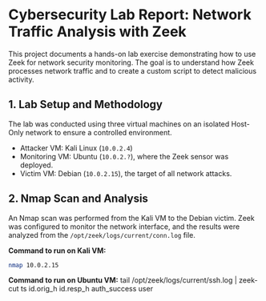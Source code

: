 # Cybersecurity Lab Report: Network Traffic Analysis with Zeek

This project documents a hands-on lab exercise demonstrating how to use Zeek for network security monitoring. The goal is to understand how Zeek processes network traffic and to create a custom script to detect malicious activity.

## 1. Lab Setup and Methodology

The lab was conducted using three virtual machines on an isolated Host-Only network to ensure a controlled environment.

- Attacker VM: Kali Linux (`10.0.2.4`)
- Monitoring VM: Ubuntu (`10.0.2.?`), where the Zeek sensor was deployed.
- Victim VM: Debian (`10.0.2.15`), the target of all network attacks.

## 2. Nmap Scan and Analysis

An Nmap scan was performed from the Kali VM to the Debian victim. Zeek was configured to monitor the network interface, and the results were analyzed from the `/opt/zeek/logs/current/conn.log` file.

**Command to run on Kali VM:**
```bash
nmap 10.0.2.15
```
**Command to run on Ubuntu VM:**
tail /opt/zeek/logs/current/ssh.log | zeek-cut ts id.orig_h id.resp_h auth_success user

